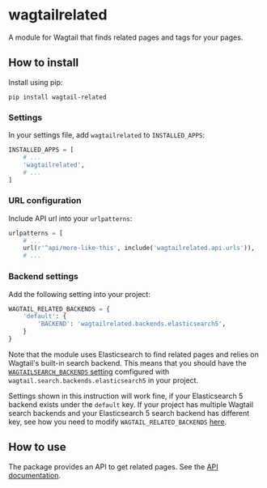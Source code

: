 # wagtailrelated

A module for Wagtail that finds related pages and tags for your pages.

## How to install

Install using pip:

```
pip install wagtail-related
```


### Settings

In your settings file, add `wagtailrelated` to `INSTALLED_APPS`:

```python
INSTALLED_APPS = [
    # ...
    'wagtailrelated',
    # ...
]
```

### URL configuration

Include API url into your `urlpatterns`:

```python
urlpatterns = [
    # ...
    url(r'^api/more-like-this', include('wagtailrelated.api.urls')),
    # ...
```

### Backend settings

Add the following setting into your project:

```python
WAGTAIL_RELATED_BACKENDS = {
    'default': {
        'BACKEND': 'wagtailrelated.backends.elasticsearch5',
    }
}
```

Note that the module uses Elasticsearch to find related pages and relies on Wagtail's
built-in search backend. This means that you should have the
[`WAGTAILSEARCH_BACKENDS` setting](http://docs.wagtail.io/en/v2.1/topics/search/backends.html#elasticsearch-backend)
comfigured with `wagtail.search.backends.elasticsearch5` in your project.

Settings shown in this instruction will work fine,
if your Elasticsearch 5 backend exists under the `default` key.
If your project has multiple Wagtail search backends and your Elasticsearch 5 search backend
has different key, see how you need to modify `WAGTAIL_RELATED_BACKENDS`
[here](https://github.com/torchbox/wagtail-related/blob/master/docs/related_backends.md#set-up-wagtail_related_backends-use-non-default-search-backend).

## How to use

The package provides an API to get related pages. See the
[API documentation](https://github.com/torchbox/wagtail-related/blob/master/docs/api.md).
